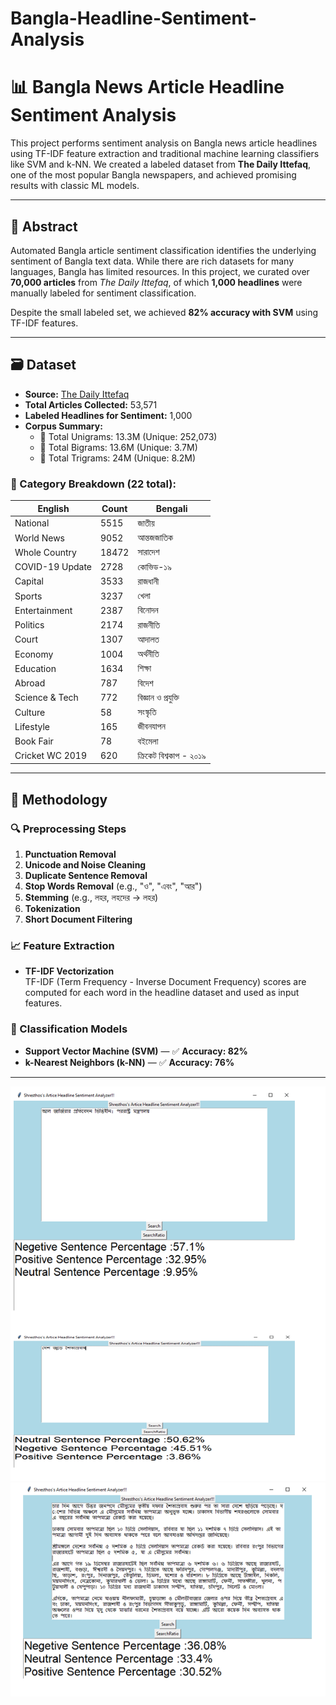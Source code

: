 # Bangla-Headline-Sentiment-Analysis
# 📊 Bangla News Article Headline Sentiment Analysis

This project performs sentiment analysis on Bangla news article headlines using TF-IDF feature extraction and traditional machine learning classifiers like SVM and k-NN. We created a labeled dataset from **The Daily Ittefaq**, one of the most popular Bangla newspapers, and achieved promising results with classic ML models.

---

## 📄 Abstract

Automated Bangla article sentiment classification identifies the underlying sentiment of Bangla text data. While there are rich datasets for many languages, Bangla has limited resources. In this project, we curated over **70,000 articles** from *The Daily Ittefaq*, of which **1,000 headlines** were manually labeled for sentiment classification.

Despite the small labeled set, we achieved **82% accuracy with SVM** using TF-IDF features.

---

## 🗃️ Dataset

- **Source:** [The Daily Ittefaq](https://ittefaq.com.bd/)
- **Total Articles Collected:** 53,571
- **Labeled Headlines for Sentiment:** 1,000
- **Corpus Summary:**
  - 📝 Total Unigrams: 13.3M (Unique: 252,073)
  - 📝 Total Bigrams: 13.6M (Unique: 3.7M)
  - 📝 Total Trigrams: 24M (Unique: 8.2M)

### 🔖 Category Breakdown (22 total):
| English            | Count | Bengali          |
|--------------------|-------|------------------|
| National           | 5515  | জাতীয়            |
| World News         | 9052  | আন্তজজাতিক       |
| Whole Country      | 18472 | সারাদেশ          |
| COVID-19 Update    | 2728  | কোভিড-১৯          |
| Capital            | 3533  | রাজধানী          |
| Sports             | 3237  | খেলা             |
| Entertainment      | 2387  | বিনোদন           |
| Politics           | 2174  | রাজনীতি          |
| Court              | 1307  | আদালত            |
| Economy            | 1004  | অর্থনীতি         |
| Education          | 1634  | শিক্ষা            |
| Abroad             | 787   | বিদেশ             |
| Science & Tech     | 772   | বিজ্ঞান ও প্রযুক্তি|
| Culture            | 58    | সংস্কৃতি          |
| Lifestyle          | 165   | জীবনযাপন          |
| Book Fair          | 78    | বইমেলা            |
| Cricket WC 2019    | 620   | ক্রিকেট বিশ্বকাপ - ২০১৯ |

---

## 🧪 Methodology

### 🔍 Preprocessing Steps
1. **Punctuation Removal**  
2. **Unicode and Noise Cleaning**
3. **Duplicate Sentence Removal**
4. **Stop Words Removal** (e.g., "ও", "এবং", "আর")
5. **Stemming** (e.g., লহর, লহদের → লহর)
6. **Tokenization**
7. **Short Document Filtering**

### 📈 Feature Extraction
- **TF-IDF Vectorization**  
  TF-IDF (Term Frequency - Inverse Document Frequency) scores are computed for each word in the headline dataset and used as input features.

### 🤖 Classification Models
- **Support Vector Machine (SVM)** — ✅ **Accuracy: 82%**
- **k-Nearest Neighbors (k-NN)** — ✅ **Accuracy: 76%**

---

![Screenshot 1](plot01.png)
![Screenshot 2](plot02.png)

